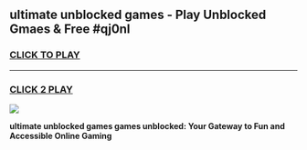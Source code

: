 
## ultimate unblocked games - Play Unblocked Gmaes & Free #qj0nl
<h3>
<a href="https://news.freeplayer.one?title=ultimate_unblocked_games&ref=03M">CLICK TO PLAY</a></h3>
<hr>

<h3>
<a href="https://news.freeplayer.one?title=ultimate_unblocked_games&ref=03M">CLICK 2 PLAY</a>
  
</h3>

<a href="https://news.freeplayer.one?title=ultimate_unblocked_games&ref=03M"><img src="https://clearcache.store/games.png"></a>


**ultimate unblocked games games unblocked: Your Gateway to Fun and Accessible Online Gaming**

